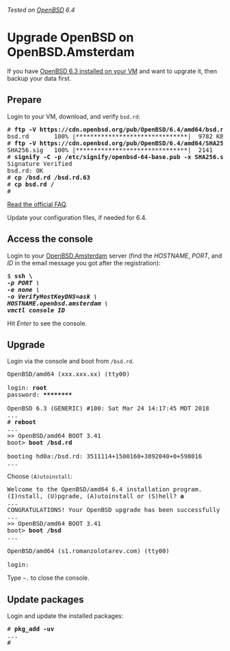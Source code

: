 _Tested on [OpenBSD](/openbsd/) 6.4_

# Upgrade OpenBSD on OpenBSD.Amsterdam

If you have [OpenBSD 6.3 installed on your VM](oams.html) and want
to upgrate it, then backup your data first.

## Prepare

Login to your VM, download, and verify `bsd.rd`:

<pre>
# <b>ftp -V https://cdn.openbsd.org/pub/OpenBSD/6.4/amd64/bsd.rd</b>
bsd.rd       100% |*******************************|  9782 KB    00:00
# <b>ftp -V https://cdn.openbsd.org/pub/OpenBSD/6.4/amd64/SHA256.sig</b>
SHA256.sig   100% |*******************************|  2141       00:00
# <b>signify -C -p /etc/signify/openbsd-64-base.pub -x SHA256.sig bsd.rd</b>
Signature Verified
bsd.rd: OK
# <b>cp /bsd.rd /bsd.rd.63</b>
# <b>cp bsd.rd /</b>
#
</pre>

[Read the official FAQ](https://www.openbsd.org/faq/upgrade64.html).

Update your configuration files, if needed for 6.4.

## Access the console

Login to your [OpenBSD.Amsterdam](https://openbsd.amsterdam/?rz) server
(find the _HOSTNAME_, _PORT_, and _ID_ in the email message you got after
the registration):

<pre>
$ <b>ssh \</b>
<i><b>-p <em>PORT</em> \</b></i>
<i><b>-e none \</b></i>
<i><b>-o VerifyHostKeyDNS=ask \</b></i>
<i><b><em>HOSTNAME</em>.openbsd.amsterdam \</b></i>
<i><b>vmctl console <em>ID</em></b></i>
</pre>

Hit _Enter_ to see the console.

## Upgrade

Login via the console and boot from `/bsd.rd`.

<pre>
OpenBSD/amd64 (xxx.xxx.xx) (tty00)

login: <b>root</b>
password: <b>********</b>

OpenBSD 6.3 (GENERIC) #100: Sat Mar 24 14:17:45 MDT 2018
...
# <b>reboot</b>
...
&gt;&gt; OpenBSD/amd64 BOOT 3.41
boot&gt; <b>boot /bsd.rd</b>

booting hd0a:/bsd.rd: 3511114+1500160+3892040+0+598016
...
</pre>

Choose `(A)utoinstall`:

<pre>
Welcome to the OpenBSD/amd64 6.4 installation program.
(I)nstall, (U)pgrade, (A)utoinstall or (S)hell? <b>a</b>
...
CONGRATULATIONS! Your OpenBSD upgrade has been successfully completed!
...
&gt;&gt; OpenBSD/amd64 BOOT 3.41
boot&gt; <b>boot /bsd</b>
...

OpenBSD/amd64 (s1.romanzolotarev.com) (tty00)

login:
</pre>

Type `~.` to close the console.

## Update packages

Login and update the installed packages:

<pre>
# <b>pkg_add -uv</b>
...
#
</pre>
